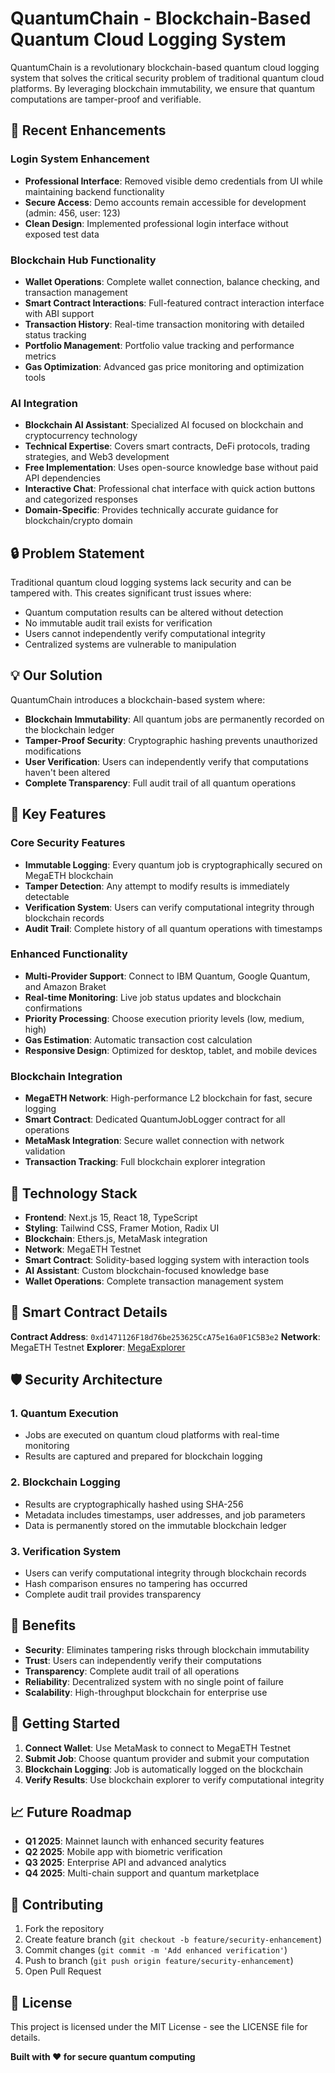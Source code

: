 # QuantumChain - Blockchain-Based Quantum Cloud Logging System

QuantumChain is a revolutionary blockchain-based quantum cloud logging system that solves the critical security problem of traditional quantum cloud platforms. By leveraging blockchain immutability, we ensure that quantum computations are tamper-proof and verifiable.

## 🔧 Recent Enhancements

### Login System Enhancement
- **Professional Interface**: Removed visible demo credentials from UI while maintaining backend functionality
- **Secure Access**: Demo accounts remain accessible for development (admin: 456, user: 123)
- **Clean Design**: Implemented professional login interface without exposed test data

### Blockchain Hub Functionality
- **Wallet Operations**: Complete wallet connection, balance checking, and transaction management
- **Smart Contract Interactions**: Full-featured contract interaction interface with ABI support
- **Transaction History**: Real-time transaction monitoring with detailed status tracking
- **Portfolio Management**: Portfolio value tracking and performance metrics
- **Gas Optimization**: Advanced gas price monitoring and optimization tools

### AI Integration
- **Blockchain AI Assistant**: Specialized AI focused on blockchain and cryptocurrency technology
- **Technical Expertise**: Covers smart contracts, DeFi protocols, trading strategies, and Web3 development
- **Free Implementation**: Uses open-source knowledge base without paid API dependencies
- **Interactive Chat**: Professional chat interface with quick action buttons and categorized responses
- **Domain-Specific**: Provides technically accurate guidance for blockchain/crypto domain

## 🔒 Problem Statement

Traditional quantum cloud logging systems lack security and can be tampered with. This creates significant trust issues where:
- Quantum computation results can be altered without detection
- No immutable audit trail exists for verification
- Users cannot independently verify computational integrity
- Centralized systems are vulnerable to manipulation

## 💡 Our Solution

QuantumChain introduces a blockchain-based system where:
- **Blockchain Immutability**: All quantum jobs are permanently recorded on the blockchain ledger
- **Tamper-Proof Security**: Cryptographic hashing prevents unauthorized modifications
- **User Verification**: Users can independently verify that computations haven't been altered
- **Complete Transparency**: Full audit trail of all quantum operations

## 🚀 Key Features

### Core Security Features
- **Immutable Logging**: Every quantum job is cryptographically secured on MegaETH blockchain
- **Tamper Detection**: Any attempt to modify results is immediately detectable
- **Verification System**: Users can verify computational integrity through blockchain records
- **Audit Trail**: Complete history of all quantum operations with timestamps

### Enhanced Functionality
- **Multi-Provider Support**: Connect to IBM Quantum, Google Quantum, and Amazon Braket
- **Real-time Monitoring**: Live job status updates and blockchain confirmations
- **Priority Processing**: Choose execution priority levels (low, medium, high)
- **Gas Estimation**: Automatic transaction cost calculation
- **Responsive Design**: Optimized for desktop, tablet, and mobile devices

### Blockchain Integration
- **MegaETH Network**: High-performance L2 blockchain for fast, secure logging
- **Smart Contract**: Dedicated QuantumJobLogger contract for all operations
- **MetaMask Integration**: Secure wallet connection with network validation
- **Transaction Tracking**: Full blockchain explorer integration

## 🔧 Technology Stack

- **Frontend**: Next.js 15, React 18, TypeScript
- **Styling**: Tailwind CSS, Framer Motion, Radix UI
- **Blockchain**: Ethers.js, MetaMask integration
- **Network**: MegaETH Testnet
- **Smart Contract**: Solidity-based logging system with interaction tools
- **AI Assistant**: Custom blockchain-focused knowledge base
- **Wallet Operations**: Complete transaction management system

## 🔗 Smart Contract Details

**Contract Address**: `0xd1471126F18d76be253625CcA75e16a0F1C5B3e2`
**Network**: MegaETH Testnet
**Explorer**: [MegaExplorer](https://www.megaexplorer.xyz/)

## 🛡️ Security Architecture

### 1. Quantum Execution
- Jobs are executed on quantum cloud platforms with real-time monitoring
- Results are captured and prepared for blockchain logging

### 2. Blockchain Logging
- Results are cryptographically hashed using SHA-256
- Metadata includes timestamps, user addresses, and job parameters
- Data is permanently stored on the immutable blockchain ledger

### 3. Verification System
- Users can verify computational integrity through blockchain records
- Hash comparison ensures no tampering has occurred
- Complete audit trail provides transparency

## 🎯 Benefits

- **Security**: Eliminates tampering risks through blockchain immutability
- **Trust**: Users can independently verify their computations
- **Transparency**: Complete audit trail of all operations
- **Reliability**: Decentralized system with no single point of failure
- **Scalability**: High-throughput blockchain for enterprise use

## 🚀 Getting Started

1. **Connect Wallet**: Use MetaMask to connect to MegaETH Testnet
2. **Submit Job**: Choose quantum provider and submit your computation
3. **Blockchain Logging**: Job is automatically logged on the blockchain
4. **Verify Results**: Use blockchain explorer to verify computational integrity

## 📈 Future Roadmap

- **Q1 2025**: Mainnet launch with enhanced security features
- **Q2 2025**: Mobile app with biometric verification
- **Q3 2025**: Enterprise API and advanced analytics
- **Q4 2025**: Multi-chain support and quantum marketplace

## 🤝 Contributing

1. Fork the repository
2. Create feature branch (`git checkout -b feature/security-enhancement`)
3. Commit changes (`git commit -m 'Add enhanced verification'`)
4. Push to branch (`git push origin feature/security-enhancement`)
5. Open Pull Request

## 📄 License

This project is licensed under the MIT License - see the LICENSE file for details.

**Built with ❤️ for secure quantum computing**